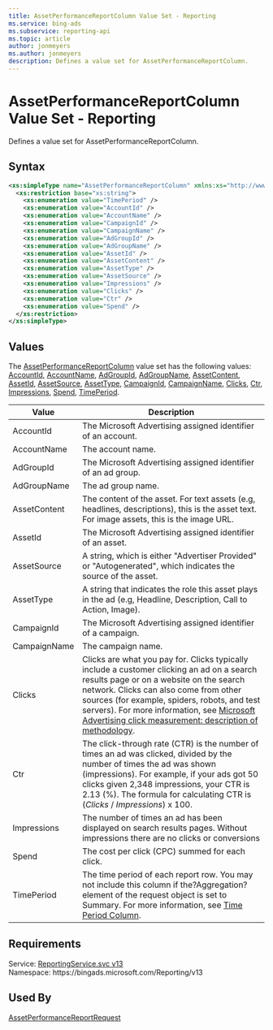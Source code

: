 ```yaml
---
title: AssetPerformanceReportColumn Value Set - Reporting
ms.service: bing-ads
ms.subservice: reporting-api
ms.topic: article
author: jonmeyers
ms.author: jonmeyers
description: Defines a value set for AssetPerformanceReportColumn.
---
```

# AssetPerformanceReportColumn Value Set - Reporting
Defines a value set for AssetPerformanceReportColumn.

## Syntax
```xml
<xs:simpleType name="AssetPerformanceReportColumn" xmlns:xs="http://www.w3.org/2001/XMLSchema">
  <xs:restriction base="xs:string">
    <xs:enumeration value="TimePeriod" />
    <xs:enumeration value="AccountId" />
    <xs:enumeration value="AccountName" />
    <xs:enumeration value="CampaignId" />
    <xs:enumeration value="CampaignName" />
    <xs:enumeration value="AdGroupId" />
    <xs:enumeration value="AdGroupName" />
    <xs:enumeration value="AssetId" />
    <xs:enumeration value="AssetContent" />
    <xs:enumeration value="AssetType" />
    <xs:enumeration value="AssetSource" />
    <xs:enumeration value="Impressions" />
    <xs:enumeration value="Clicks" />
    <xs:enumeration value="Ctr" />
    <xs:enumeration value="Spend" />
  </xs:restriction>
</xs:simpleType>
```

## <a name="values"></a>Values

The [AssetPerformanceReportColumn](assetperformancereportcolumn.md) value set has the following values: [AccountId](#accountid), [AccountName](#accountname), [AdGroupId](#adgroupid), [AdGroupName](#adgroupname), [AssetContent](#assetcontent), [AssetId](#assetid), [AssetSource](#assetsource), [AssetType](#assettype), [CampaignId](#campaignid), [CampaignName](#campaignname), [Clicks](#clicks), [Ctr](#ctr), [Impressions](#impressions), [Spend](#spend), [TimePeriod](#timeperiod).

|Value|Description|
|-----------|---------------|
|<a name="accountid"></a>AccountId|The Microsoft Advertising assigned identifier of an account.|
|<a name="accountname"></a>AccountName|The account name.|
|<a name="adgroupid"></a>AdGroupId|The Microsoft Advertising assigned identifier of an ad group.|
|<a name="adgroupname"></a>AdGroupName|The ad group name.|
|<a name="assetcontent"></a>AssetContent|The content of the asset. For text assets (e.g, headlines, descriptions), this is the asset text. For image assets, this is the image URL.|
|<a name="assetid"></a>AssetId|The Microsoft Advertising assigned identifier of an asset.|
|<a name="assetsource"></a>AssetSource|A string, which is either "Advertiser Provided" or "Autogenerated", which indicates the source of the asset.|
|<a name="assettype"></a>AssetType|A string that indicates the role this asset plays in the ad (e.g, Headline, Description, Call to Action, Image).|
|<a name="campaignid"></a>CampaignId|The Microsoft Advertising assigned identifier of a campaign.|
|<a name="campaignname"></a>CampaignName|The campaign name.|
|<a name="clicks"></a>Clicks|Clicks are what you pay for. Clicks typically include a customer clicking an ad on a search results page or on a website on the search network. Clicks can also come from other sources (for example, spiders, robots, and test servers). For more information, see [Microsoft Advertising click measurement: description of methodology](https://about.ads.microsoft.com/resources/policies/microsoft-advertising-click-measurement-description-of-methodology).|
|<a name="ctr"></a>Ctr|The click-through rate (CTR) is the number of times an ad was clicked, divided by the number of times the ad was shown (impressions). For example, if your ads got 50 clicks given 2,348 impressions, your CTR is 2.13 (%). The formula for calculating CTR is (*Clicks* / *Impressions*) x 100.|
|<a name="impressions"></a>Impressions|The number of times an ad has been displayed on search results pages. Without impressions there are no clicks or conversions|
|<a name="spend"></a>Spend|The cost per click (CPC) summed for each click.|
|<a name="timeperiod"></a>TimePeriod|The time period of each report row. You may not include this column if the?Aggregation?element of the request object is set to Summary. For more information, see [Time Period Column](../guides/reports.md#timeperiod).|

## Requirements
Service: [ReportingService.svc v13](https://reporting.api.bingads.microsoft.com/Api/Advertiser/Reporting/v13/ReportingService.svc)  
Namespace: https\://bingads.microsoft.com/Reporting/v13  

## Used By
[AssetPerformanceReportRequest](assetperformancereportrequest.md)  
